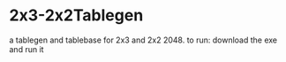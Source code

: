# 2x3-2x2Tablegen
a tablegen and tablebase for 2x3 and 2x2 2048.
to run:
download the exe and run it
